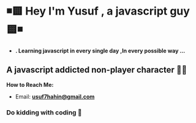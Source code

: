 # ◾🟨 Hey I'm Yusuf , a javascript guy 🟨◾
- **. Learning javascript in every single day ,In every possible way  ...** 

## A javascript addicted non-player character 🧟‍♂️

**How to Reach Me:**
- Email: **usuf7hahin@gmail.com**

### Do kidding with coding 🧩 


